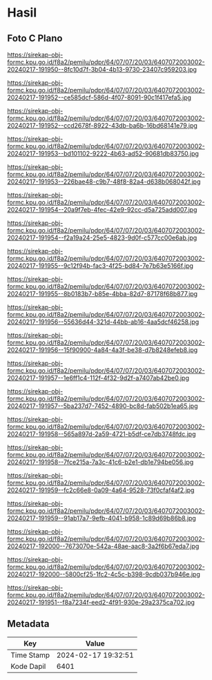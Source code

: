 # Hasil

## Foto C Plano

https://sirekap-obj-formc.kpu.go.id/f8a2/pemilu/pdpr/64/07/07/20/03/6407072003002-20240217-191950--8fc10d7f-3b04-4b13-9730-23407c959203.jpg

https://sirekap-obj-formc.kpu.go.id/f8a2/pemilu/pdpr/64/07/07/20/03/6407072003002-20240217-191952--ce585dcf-586d-4f07-8091-90c1f417efa5.jpg

https://sirekap-obj-formc.kpu.go.id/f8a2/pemilu/pdpr/64/07/07/20/03/6407072003002-20240217-191952--ccd2678f-8922-43db-ba6b-16bd68141e79.jpg

https://sirekap-obj-formc.kpu.go.id/f8a2/pemilu/pdpr/64/07/07/20/03/6407072003002-20240217-191953--bd101102-9222-4b63-ad52-90681db83750.jpg

https://sirekap-obj-formc.kpu.go.id/f8a2/pemilu/pdpr/64/07/07/20/03/6407072003002-20240217-191953--226bae48-c9b7-48f8-82a4-d638b068042f.jpg

https://sirekap-obj-formc.kpu.go.id/f8a2/pemilu/pdpr/64/07/07/20/03/6407072003002-20240217-191954--20a9f7eb-4fec-42e9-92cc-d5a725add007.jpg

https://sirekap-obj-formc.kpu.go.id/f8a2/pemilu/pdpr/64/07/07/20/03/6407072003002-20240217-191954--f2a19a24-25e5-4823-9d0f-c577cc00e6ab.jpg

https://sirekap-obj-formc.kpu.go.id/f8a2/pemilu/pdpr/64/07/07/20/03/6407072003002-20240217-191955--9c12f94b-fac3-4f25-bd84-7e7b63e5166f.jpg

https://sirekap-obj-formc.kpu.go.id/f8a2/pemilu/pdpr/64/07/07/20/03/6407072003002-20240217-191955--8b0183b7-b85e-4bba-82d7-87178f68b877.jpg

https://sirekap-obj-formc.kpu.go.id/f8a2/pemilu/pdpr/64/07/07/20/03/6407072003002-20240217-191956--55636d44-321d-44bb-ab16-4aa5dcf46258.jpg

https://sirekap-obj-formc.kpu.go.id/f8a2/pemilu/pdpr/64/07/07/20/03/6407072003002-20240217-191956--15f90900-4a84-4a3f-be38-d7b8248efeb8.jpg

https://sirekap-obj-formc.kpu.go.id/f8a2/pemilu/pdpr/64/07/07/20/03/6407072003002-20240217-191957--1e6ff1c4-112f-4f32-9d2f-a7407ab42be0.jpg

https://sirekap-obj-formc.kpu.go.id/f8a2/pemilu/pdpr/64/07/07/20/03/6407072003002-20240217-191957--5ba237d7-7452-4890-bc8d-fab502b1ea65.jpg

https://sirekap-obj-formc.kpu.go.id/f8a2/pemilu/pdpr/64/07/07/20/03/6407072003002-20240217-191958--565a897d-2a59-4721-b5df-ce7db3748fdc.jpg

https://sirekap-obj-formc.kpu.go.id/f8a2/pemilu/pdpr/64/07/07/20/03/6407072003002-20240217-191958--7fce215a-7a3c-41c6-b2e1-db1e794be056.jpg

https://sirekap-obj-formc.kpu.go.id/f8a2/pemilu/pdpr/64/07/07/20/03/6407072003002-20240217-191959--fc2c66e8-0a09-4a64-9528-73f0cfaf4af2.jpg

https://sirekap-obj-formc.kpu.go.id/f8a2/pemilu/pdpr/64/07/07/20/03/6407072003002-20240217-191959--91ab17a7-9efb-4041-b958-1c89d69b86b8.jpg

https://sirekap-obj-formc.kpu.go.id/f8a2/pemilu/pdpr/64/07/07/20/03/6407072003002-20240217-192000--7673070e-542a-48ae-aac8-3a2f6b67eda7.jpg

https://sirekap-obj-formc.kpu.go.id/f8a2/pemilu/pdpr/64/07/07/20/03/6407072003002-20240217-192000--5800cf25-1fc2-4c5c-b398-9cdb037b946e.jpg

https://sirekap-obj-formc.kpu.go.id/f8a2/pemilu/pdpr/64/07/07/20/03/6407072003002-20240217-191951--f8a7234f-eed2-4f91-930e-29a2375ca702.jpg


## Metadata

| Key        | Value               |
| ---------- | ------------------- |
| Time Stamp | 2024-02-17 19:32:51 |
| Kode Dapil | 6401                |



